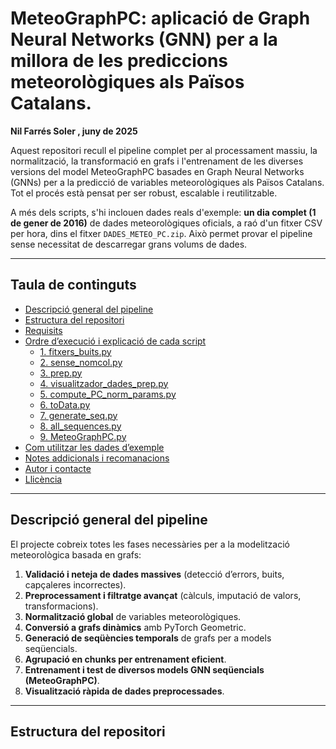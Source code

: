 # MeteoGraphPC: aplicació de Graph Neural Networks (GNN) per a la millora de les prediccions meteorològiques als Països Catalans.

**Nil Farrés Soler , juny de 2025**

Aquest repositori recull el pipeline complet per al processament massiu, la normalització, la transformació en grafs i l'entrenament de les diverses versions del model MeteoGraphPC basades en Graph Neural Networks (GNNs) per a la predicció de variables meteorològiques als Països Catalans. Tot el procés està pensat per ser robust, escalable i reutilitzable.

A més dels scripts, s'hi inclouen dades reals d'exemple: **un dia complet (1 de gener de 2016)** de dades meteorològiques oficials, a raó d'un fitxer CSV per hora, dins el fitxer `DADES_METEO_PC.zip`. Això permet provar el pipeline sense necessitat de descarregar grans volums de dades.

---

## Taula de continguts

- [Descripció general del pipeline](#descripció-general-del-pipeline)
- [Estructura del repositori](#estructura-del-repositori)
- [Requisits](#requisits)
- [Ordre d’execució i explicació de cada script](#ordre-dexecució-i-explicació-de-cada-script)
    - [1. fitxers_buits.py](#1-fitxers_buitspy)
    - [2. sense_nomcol.py](#2-sense_nomcolpy)
    - [3. prep.py](#3-preppy)
    - [4. visualitzador_dades_prep.py](#4-visualitzador_dades_preppy)
    - [5. compute_PC_norm_params.py](#5-compute_pc_norm_paramspy)
    - [6. toData.py](#6-todatapy)
    - [7. generate_seq.py](#7-generate_seqpy)
    - [8. all_sequences.py](#8-all_sequencespy)
    - [9. MeteoGraphPC.py](#9-meteographpcpy)
- [Com utilitzar les dades d’exemple](#com-utilitzar-les-dades-dexemple)
- [Notes addicionals i recomanacions](#notes-adicionals-i-recomanacions)
- [Autor i contacte](#autor-i-contacte)
- [Llicència](#llicència)

---

## Descripció general del pipeline

El projecte cobreix totes les fases necessàries per a la modelització meteorològica basada en grafs:
1. **Validació i neteja de dades massives** (detecció d’errors, buits, capçaleres incorrectes).
2. **Preprocessament i filtratge avançat** (càlculs, imputació de valors, transformacions).
3. **Normalització global** de variables meteorològiques.
4. **Conversió a grafs dinàmics** amb PyTorch Geometric.
5. **Generació de seqüències temporals** de grafs per a models seqüencials.
6. **Agrupació en chunks per entrenament eficient**.
7. **Entrenament i test de diversos models GNN seqüencials (MeteoGraphPC)**.
8. **Visualització ràpida de dades preprocessades**.

---

## Estructura del repositori
